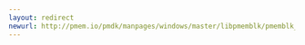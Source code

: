 ```yaml
---
layout: redirect
newurl: http://pmem.io/pmdk/manpages/windows/master/libpmemblk/pmemblk_read.3.html
---
```

